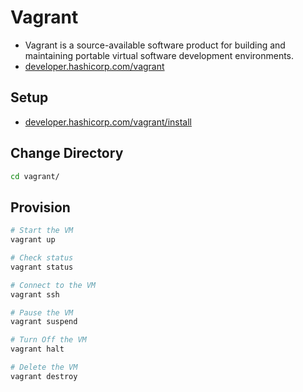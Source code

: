 # Vagrant
- Vagrant is a source-available software product for building and maintaining portable virtual software development environments.
- [developer.hashicorp.com/vagrant](https://developer.hashicorp.com/vagrant)

## Setup
- [developer.hashicorp.com/vagrant/install](https://developer.hashicorp.com/vagrant/install)

## Change Directory
```bash
cd vagrant/
```

## Provision
```bash
# Start the VM
vagrant up

# Check status
vagrant status

# Connect to the VM
vagrant ssh

# Pause the VM
vagrant suspend

# Turn Off the VM
vagrant halt

# Delete the VM
vagrant destroy
```
